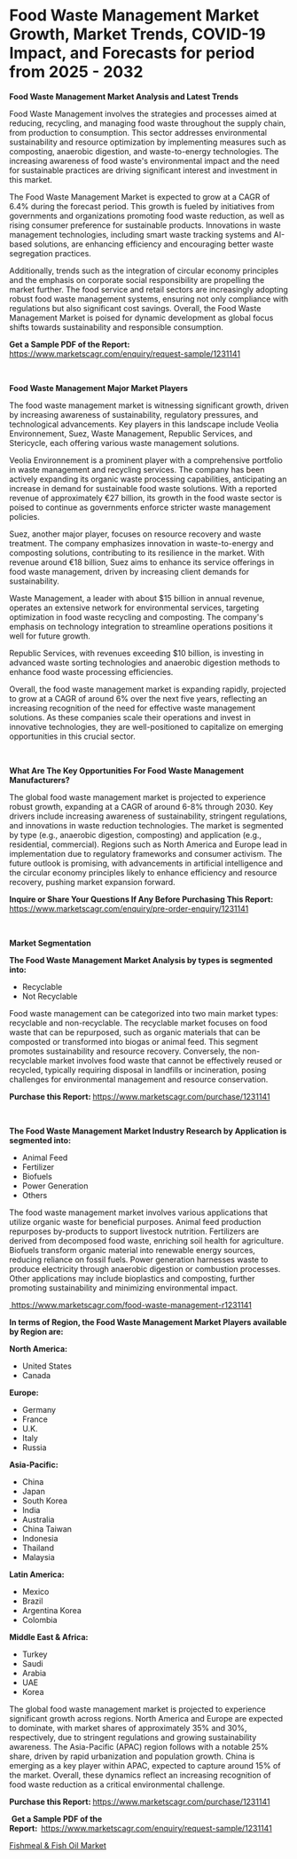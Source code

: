<p><h1>Food Waste Management Market Growth, Market Trends, COVID-19 Impact, and Forecasts for period from 2025 - 2032</h1></p><p><strong>Food Waste Management Market Analysis and Latest Trends</strong></p>
<p><p>Food Waste Management involves the strategies and processes aimed at reducing, recycling, and managing food waste throughout the supply chain, from production to consumption. This sector addresses environmental sustainability and resource optimization by implementing measures such as composting, anaerobic digestion, and waste-to-energy technologies. The increasing awareness of food waste's environmental impact and the need for sustainable practices are driving significant interest and investment in this market.</p><p>The Food Waste Management Market is expected to grow at a CAGR of 6.4% during the forecast period. This growth is fueled by initiatives from governments and organizations promoting food waste reduction, as well as rising consumer preference for sustainable products. Innovations in waste management technologies, including smart waste tracking systems and AI-based solutions, are enhancing efficiency and encouraging better waste segregation practices. </p><p>Additionally, trends such as the integration of circular economy principles and the emphasis on corporate social responsibility are propelling the market further. The food service and retail sectors are increasingly adopting robust food waste management systems, ensuring not only compliance with regulations but also significant cost savings. Overall, the Food Waste Management Market is poised for dynamic development as global focus shifts towards sustainability and responsible consumption.</p></p>
<p><strong>Get a Sample PDF of the Report:&nbsp;</strong> <a href="https://www.marketscagr.com/enquiry/request-sample/1231141?utm_campaign=2942&utm_medium=2&utm_source=Github&utm_content=ia&utm_term=07042025&utm_id=food-waste-management">https://www.marketscagr.com/enquiry/request-sample/1231141</a></p>
<p>&nbsp;</p>
<p><strong>Food Waste Management Major Market Players</strong></p>
<p><p>The food waste management market is witnessing significant growth, driven by increasing awareness of sustainability, regulatory pressures, and technological advancements. Key players in this landscape include Veolia Environnement, Suez, Waste Management, Republic Services, and Stericycle, each offering various waste management solutions.</p><p>Veolia Environnement is a prominent player with a comprehensive portfolio in waste management and recycling services. The company has been actively expanding its organic waste processing capabilities, anticipating an increase in demand for sustainable food waste solutions. With a reported revenue of approximately €27 billion, its growth in the food waste sector is poised to continue as governments enforce stricter waste management policies.</p><p>Suez, another major player, focuses on resource recovery and waste treatment. The company emphasizes innovation in waste-to-energy and composting solutions, contributing to its resilience in the market. With revenue around €18 billion, Suez aims to enhance its service offerings in food waste management, driven by increasing client demands for sustainability.</p><p>Waste Management, a leader with about $15 billion in annual revenue, operates an extensive network for environmental services, targeting optimization in food waste recycling and composting. The company's emphasis on technology integration to streamline operations positions it well for future growth.</p><p>Republic Services, with revenues exceeding $10 billion, is investing in advanced waste sorting technologies and anaerobic digestion methods to enhance food waste processing efficiencies.</p><p>Overall, the food waste management market is expanding rapidly, projected to grow at a CAGR of around 6% over the next five years, reflecting an increasing recognition of the need for effective waste management solutions. As these companies scale their operations and invest in innovative technologies, they are well-positioned to capitalize on emerging opportunities in this crucial sector.</p></p>
<p>&nbsp;</p>
<p><strong>What Are The Key Opportunities For Food Waste Management Manufacturers?</strong></p>
<p><p>The global food waste management market is projected to experience robust growth, expanding at a CAGR of around 6-8% through 2030. Key drivers include increasing awareness of sustainability, stringent regulations, and innovations in waste reduction technologies. The market is segmented by type (e.g., anaerobic digestion, composting) and application (e.g., residential, commercial). Regions such as North America and Europe lead in implementation due to regulatory frameworks and consumer activism. The future outlook is promising, with advancements in artificial intelligence and the circular economy principles likely to enhance efficiency and resource recovery, pushing market expansion forward.</p></p>
<p><strong>Inquire or Share Your Questions If Any Before Purchasing This Report:</strong> <a href="https://www.marketscagr.com/enquiry/pre-order-enquiry/1231141?utm_campaign=2942&utm_medium=2&utm_source=Github&utm_content=ia&utm_term=07042025&utm_id=food-waste-management">https://www.marketscagr.com/enquiry/pre-order-enquiry/1231141</a></p>
<p>&nbsp;</p>
<p><strong>Market Segmentation</strong></p>
<p><strong>The Food Waste Management Market Analysis by types is segmented into:</strong></p>
<p><ul><li>Recyclable</li><li>Not Recyclable</li></ul></p>
<p><p>Food waste management can be categorized into two main market types: recyclable and non-recyclable. The recyclable market focuses on food waste that can be repurposed, such as organic materials that can be composted or transformed into biogas or animal feed. This segment promotes sustainability and resource recovery. Conversely, the non-recyclable market involves food waste that cannot be effectively reused or recycled, typically requiring disposal in landfills or incineration, posing challenges for environmental management and resource conservation.</p></p>
<p><strong>Purchase this Report:&nbsp;</strong><a href="https://www.marketscagr.com/purchase/1231141?utm_campaign=2942&utm_medium=2&utm_source=Github&utm_content=ia&utm_term=07042025&utm_id=food-waste-management">https://www.marketscagr.com/purchase/1231141</a></p>
<p>&nbsp;</p>
<p><strong>The Food Waste Management Market Industry Research by Application is segmented into:</strong></p>
<p><ul><li>Animal Feed</li><li>Fertilizer</li><li>Biofuels</li><li>Power Generation</li><li>Others</li></ul></p>
<p><p>The food waste management market involves various applications that utilize organic waste for beneficial purposes. Animal feed production repurposes by-products to support livestock nutrition. Fertilizers are derived from decomposed food waste, enriching soil health for agriculture. Biofuels transform organic material into renewable energy sources, reducing reliance on fossil fuels. Power generation harnesses waste to produce electricity through anaerobic digestion or combustion processes. Other applications may include bioplastics and composting, further promoting sustainability and minimizing environmental impact.</p></p>
<p><a href="https://www.marketscagr.com/food-waste-management-r1231141?utm_campaign=2942&utm_medium=2&utm_source=Github&utm_content=ia&utm_term=07042025&utm_id=food-waste-management">&nbsp;https://www.marketscagr.com/food-waste-management-r1231141</a></p>
<p><strong>In terms of Region, the Food Waste Management Market Players available by Region are:</strong></p>
<p>
    <p> <strong> North America: </strong>
        <ul>
            <li>United States</li>
            <li>Canada</li>
        </ul>
        </p> 
    <p> <strong> Europe: </strong>
        <ul>
            <li>Germany</li>
            <li>France</li>
            <li>U.K.</li>
            <li>Italy</li>
            <li>Russia</li>
        </ul>
        </p> 
    <p> <strong> Asia-Pacific: </strong>
        <ul>
            <li>China</li>
            <li>Japan</li>
            <li>South Korea</li>
            <li>India</li>
            <li>Australia</li>
            <li>China Taiwan</li>
            <li>Indonesia</li>
            <li>Thailand</li>
            <li>Malaysia</li>
        </ul>
        </p> 
    <p> <strong> Latin America: </strong>
        <ul>
            <li>Mexico</li>
            <li>Brazil</li>
            <li>Argentina Korea</li>
            <li>Colombia</li>
        </ul>
        </p> 
    <p> <strong> Middle East & Africa: </strong>
        <ul>
            <li>Turkey</li>
            <li>Saudi</li>
            <li>Arabia</li>
            <li>UAE</li>
            <li>Korea</li>
        </ul>
    </p>
    </p>
<p><p>The global food waste management market is projected to experience significant growth across regions. North America and Europe are expected to dominate, with market shares of approximately 35% and 30%, respectively, due to stringent regulations and growing sustainability awareness. The Asia-Pacific (APAC) region follows with a notable 25% share, driven by rapid urbanization and population growth. China is emerging as a key player within APAC, expected to capture around 15% of the market. Overall, these dynamics reflect an increasing recognition of food waste reduction as a critical environmental challenge.</p></p>
<p><strong>Purchase this Report: </strong><a href="https://www.marketscagr.com/purchase/1231141?utm_campaign=2942&utm_medium=2&utm_source=Github&utm_content=ia&utm_term=07042025&utm_id=food-waste-management">https://www.marketscagr.com/purchase/1231141</a></p>
<p>&nbsp;<strong>Get a Sample PDF of the Report:&nbsp;&nbsp;</strong><a href="https://www.marketscagr.com/enquiry/request-sample/1231141?utm_campaign=2942&utm_medium=2&utm_source=Github&utm_content=ia&utm_term=07042025&utm_id=food-waste-management">https://www.marketscagr.com/enquiry/request-sample/1231141</a></p>
<p><strong></strong></p>
<p><p><a href="https://github.com/chkrselia/Market-Research-Report-List-1/blob/main/fishmeal-fish-oil-market.md?utm_campaign=2942&utm_medium=2&utm_source=Github&utm_content=ia&utm_term=07042025&utm_id=food-waste-management">Fishmeal & Fish Oil Market</a></p></p>